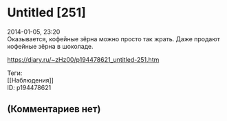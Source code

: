 Untitled [251]
==============

  
2014-01-05, 23:20  
 Оказывается, кофейные зёрна можно просто так жрать. Даже продают кофейные зёрна в шоколаде.   
  
<https://diary.ru/~zHz00/p194478621_untitled-251.htm>  
  
Теги:  
[[Наблюдения]]  
ID: p194478621  


(Комментариев нет)
------------------